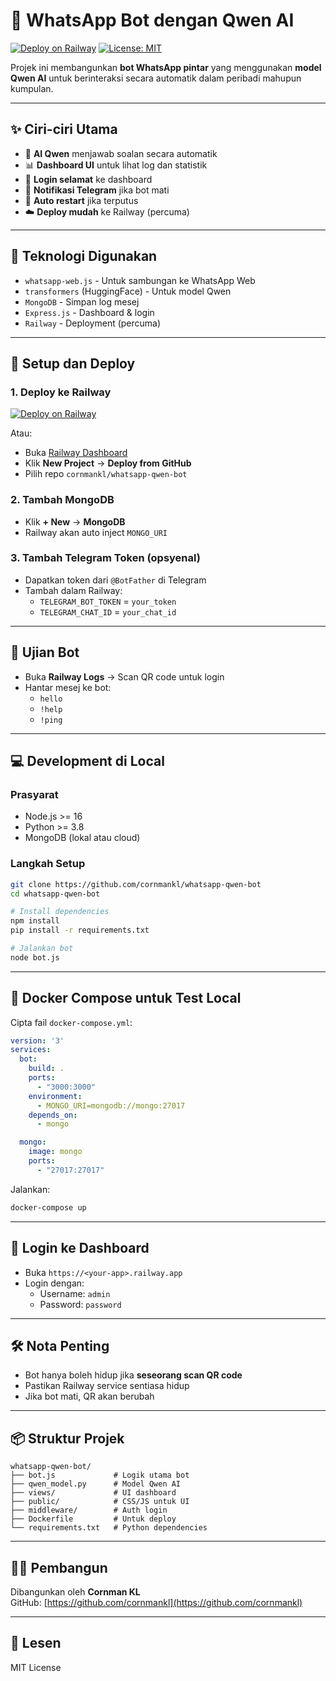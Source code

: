 # 🤖 WhatsApp Bot dengan Qwen AI

[![Deploy on Railway](https://railway.app/button.svg)](https://railway.app/new/template?template=https%3A%2F%2Fgithub.com%2Fcornmankl%2Fwhatsapp-qwen-bot)
[![License: MIT](https://img.shields.io/badge/License-MIT-yellow.svg)](https://opensource.org/licenses/MIT)

Projek ini membangunkan **bot WhatsApp pintar** yang menggunakan **model Qwen AI** untuk berinteraksi secara automatik dalam peribadi mahupun kumpulan.

---

## ✨ Ciri-ciri Utama

- 🧠 **AI Qwen** menjawab soalan secara automatik
- 📊 **Dashboard UI** untuk lihat log dan statistik
- 🔐 **Login selamat** ke dashboard
- 📡 **Notifikasi Telegram** jika bot mati
- 🔄 **Auto restart** jika terputus
- ☁️ **Deploy mudah** ke Railway (percuma)

---

## 🧰 Teknologi Digunakan

- `whatsapp-web.js` - Untuk sambungan ke WhatsApp Web
- `transformers` (HuggingFace) - Untuk model Qwen
- `MongoDB` - Simpan log mesej
- `Express.js` - Dashboard & login
- `Railway` - Deployment (percuma)

---

## 🚀 Setup dan Deploy

### 1. Deploy ke Railway

[![Deploy on Railway](https://railway.app/button.svg)](https://railway.app/new/template?template=https%3A%2F%2Fgithub.com%2Fcornmankl%2Fwhatsapp-qwen-bot)

Atau:

- Buka [Railway Dashboard](https://railway.app)
- Klik **New Project** → **Deploy from GitHub**
- Pilih repo `cornmankl/whatsapp-qwen-bot`

### 2. Tambah MongoDB

- Klik **+ New** → **MongoDB**
- Railway akan auto inject `MONGO_URI`

### 3. Tambah Telegram Token (opsyenal)

- Dapatkan token dari `@BotFather` di Telegram
- Tambah dalam Railway:
  - `TELEGRAM_BOT_TOKEN` = `your_token`
  - `TELEGRAM_CHAT_ID` = `your_chat_id`

---

## 🧪 Ujian Bot

- Buka **Railway Logs** → Scan QR code untuk login
- Hantar mesej ke bot:
  - `hello`
  - `!help`
  - `!ping`

---

## 💻 Development di Local

### Prasyarat

- Node.js >= 16
- Python >= 3.8
- MongoDB (lokal atau cloud)

### Langkah Setup

```bash
git clone https://github.com/cornmankl/whatsapp-qwen-bot
cd whatsapp-qwen-bot

# Install dependencies
npm install
pip install -r requirements.txt

# Jalankan bot
node bot.js
```

---

## 🐳 Docker Compose untuk Test Local

Cipta fail `docker-compose.yml`:

```yaml
version: '3'
services:
  bot:
    build: .
    ports:
      - "3000:3000"
    environment:
      - MONGO_URI=mongodb://mongo:27017
    depends_on:
      - mongo

  mongo:
    image: mongo
    ports:
      - "27017:27017"
```

Jalankan:

```bash
docker-compose up
```

---

## 🔐 Login ke Dashboard

- Buka `https://<your-app>.railway.app`
- Login dengan:
  - Username: `admin`
  - Password: `password`

---

## 🛠️ Nota Penting

- Bot hanya boleh hidup jika **seseorang scan QR code**
- Pastikan Railway service sentiasa hidup
- Jika bot mati, QR akan berubah

---

## 📦 Struktur Projek

```
whatsapp-qwen-bot/
├── bot.js             # Logik utama bot
├── qwen_model.py      # Model Qwen AI
├── views/             # UI dashboard
├── public/            # CSS/JS untuk UI
├── middleware/        # Auth login
├── Dockerfile         # Untuk deploy
└── requirements.txt   # Python dependencies
```

---

## 🧑‍💻 Pembangun

Dibangunkan oleh **Cornman KL**  
GitHub: [https://github.com/cornmankl](https://github.com/cornmankl)

---

## 📜 Lesen

MIT License